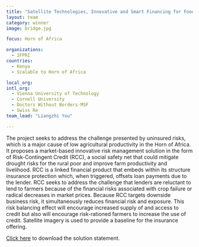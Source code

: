 ```yaml
---
title: "Satellite Technologies, Innovative and Smart Financing for Food Security (SATISFy)"
layout: team
category: winner
image: bridge.jpg

focus: Horn of Africa

organizations:
  - IFPRI
countries: 
  - Kenya 
  - Scalable to Horn of Africa

local_org:
intl_org:
  - Vienna University of Technology
  - Cornell University
  - Doctors Without Borders-MSF
  - Swiss Re
team_lead: "Liangzhi You"

---
```


The project seeks to address the challenge presented by uninsured risks, which is a major cause of low agricultural productivity in the Horn of Africa. It proposes a market-based innovative risk management solution in the form of Risk-Contingent Credit (RCC), a social safety net that could mitigate drought risks for the rural poor and improve farm productivity and livelihood. RCC is a linked financial product that embeds within its structure insurance protection which, when triggered, offsets loan payments due to the lender. RCC seeks to address the challenge that lenders are reluctant to lend to farmers because of the financial risks associated with crop failure or radical decreases in market prices. Because RCC targets downside business risk, it simultaneously reduces financial risk and exposure. This risk balancing effect will encourage increased supply of and access to credit but also will encourage risk-rationed farmers to increase the use of credit. Satellite imagery is used to provide a baseline for the insurance offering. 

[Click here](../../assets/downloads/solution-statements/IFPRI-solution-statement.pdf) to download the solution statement.